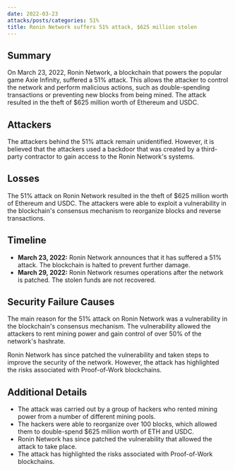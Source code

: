 ```yaml
---
date: 2022-03-23
attacks/posts/categories: 51%
title: Ronin Network suffers 51% attack, $625 million stolen
---
```


## Summary

On March 23, 2022, Ronin Network, a blockchain that powers the popular game Axie Infinity, suffered a 51% attack. This allows the attacker to control the network and perform malicious actions, such as double-spending transactions or preventing new blocks from being mined. The attack resulted in the theft of $625 million worth of Ethereum and USDC.

## Attackers 

The attackers behind the 51% attack remain unidentified. However, it is believed that the attackers used a backdoor that was created by a third-party contractor to gain access to the Ronin Network's systems.

## Losses

The 51% attack on Ronin Network resulted in the theft of $625 million worth of Ethereum and USDC. The attackers were able to exploit a vulnerability in the blockchain's consensus mechanism to reorganize blocks and reverse transactions.

## Timeline

- **March 23, 2022:** Ronin Network announces that it has suffered a 51% attack. The blockchain is halted to prevent further damage.
- **March 29, 2022:** Ronin Network resumes operations after the network is patched. The stolen funds are not recovered.

## Security Failure Causes

The main reason for the 51% attack on Ronin Network was a vulnerability in the blockchain's consensus mechanism. The vulnerability allowed the attackers to rent mining power and gain control of over 50% of the network's hashrate.

Ronin Network has since patched the vulnerability and taken steps to improve the security of the network. However, the attack has highlighted the risks associated with Proof-of-Work blockchains.

## Additional Details 

- The attack was carried out by a group of hackers who rented mining power from a number of different mining pools.
- The hackers were able to reorganize over 100 blocks, which allowed them to double-spend $625 million worth of ETH and USDC.
- Ronin Network has since patched the vulnerability that allowed the attack to take place.
- The attack has highlighted the risks associated with Proof-of-Work blockchains.
